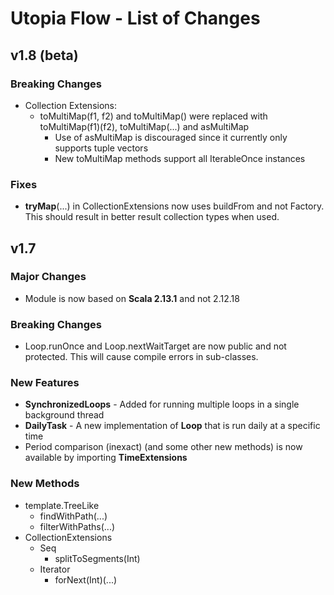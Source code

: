 # Utopia Flow - List of Changes
## v1.8 (beta)
### Breaking Changes
- Collection Extensions: 
    - toMultiMap(f1, f2) and toMultiMap() were replaced with toMultiMap(f1)(f2), toMultiMap(...) and asMultiMap
        - Use of asMultiMap is discouraged since it currently only supports tuple vectors
        - New toMultiMap methods support all IterableOnce instances
        
### Fixes
- **tryMap**(...) in CollectionExtensions now uses buildFrom and not Factory. This should result in better result 
collection types when used.

## v1.7

### Major Changes
- Module is now based on **Scala 2.13.1** and not 2.12.18

### Breaking Changes
- Loop.runOnce and Loop.nextWaitTarget are now public and not protected. This will cause compile errors in sub-classes.

### New Features
- **SynchronizedLoops** - Added for running multiple loops in a single background thread
- **DailyTask** - A new implementation of **Loop** that is run daily at a specific time
- Period comparison (inexact) (and some other new methods) is now available by importing **TimeExtensions**

### New Methods
- template.TreeLike
    - findWithPath(...)
    - filterWithPaths(...)
- CollectionExtensions
    - Seq
        - splitToSegments(Int)
    - Iterator
        - forNext(Int)(...)
